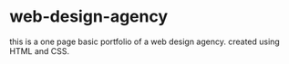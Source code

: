 # web-design-agency
this is a one page basic portfolio of a web design agency. created using HTML and CSS.
